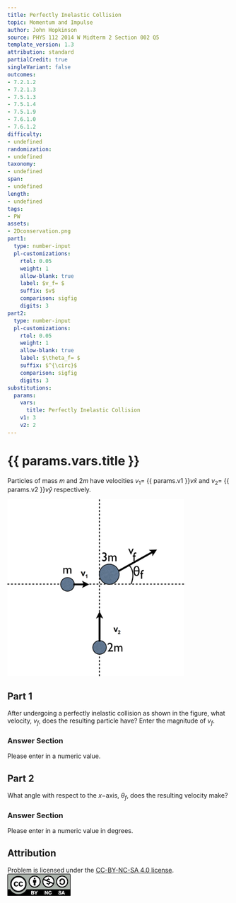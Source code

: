 ```yaml
---
title: Perfectly Inelastic Collision
topic: Momentum and Impulse
author: John Hopkinson
source: PHYS 112 2014 W Midterm 2 Section 002 Q5
template_version: 1.3
attribution: standard
partialCredit: true
singleVariant: false
outcomes:
- 7.2.1.2
- 7.2.1.3
- 7.5.1.3
- 7.5.1.4
- 7.5.1.9
- 7.6.1.0
- 7.6.1.2
difficulty:
- undefined
randomization:
- undefined
taxonomy:
- undefined
span:
- undefined
length:
- undefined
tags:
- PW
assets:
- 2Dconservation.png
part1:
  type: number-input
  pl-customizations:
    rtol: 0.05
    weight: 1
    allow-blank: true
    label: $v_f= $
    suffix: $v$
    comparison: sigfig
    digits: 3
part2:
  type: number-input
  pl-customizations:
    rtol: 0.05
    weight: 1
    allow-blank: true
    label: $\theta_f= $
    suffix: $^{\circ}$
    comparison: sigfig
    digits: 3
substitutions:
  params:
    vars:
      title: Perfectly Inelastic Collision
    v1: 3
    v2: 2
---
```

# {{ params.vars.title }}
Particles of mass $m$ and $2m$ have velocities $v_1=$ {{ params.v1 }}$v\hat{x}$ and $v_2=$ {{ params.v2 }}$v\hat{y}$ respectively.

<img src="2Dconservation.png" alt="Figure of a particle of mass m travelling to the right with velocity v1 along the x-axis and a particle of mass 2m travelling up with velocity v2 along the right axis. The two particles collide and form a resulting particle of mass 3m which moves with velocity v f at an angle theta f with respect to the x-axis." width=400>

## Part 1

After undergoing a perfectly inelastic collision as shown in the figure, what velocity, $v_f$, does the resulting particle have? Enter the magnitude of $v_f$.

### Answer Section

Please enter in a numeric value.

## Part 2

What angle with respect to the $x-$axis, $\theta_f$, does the resulting velocity make?

### Answer Section

Please enter in a numeric value in degrees.

## Attribution

Problem is licensed under the [CC-BY-NC-SA 4.0 license](https://creativecommons.org/licenses/by-nc-sa/4.0/).<br> ![The Creative Commons 4.0 license requiring attribution-BY, non-commercial-NC, and share-alike-SA license.](https://raw.githubusercontent.com/firasm/bits/master/by-nc-sa.png)